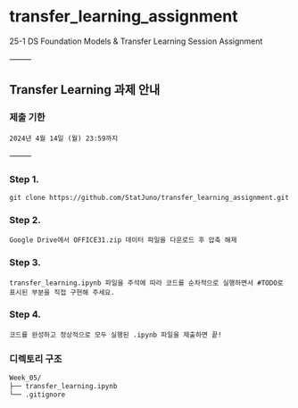 # transfer_learning_assignment
25-1 DS Foundation Models &amp; Transfer Learning Session Assignment

⸻

## Transfer Learning 과제 안내

### 제출 기한
    2024년 4월 14일 (월) 23:59까지

⸻

### Step 1. 
    git clone https://github.com/StatJuno/transfer_learning_assignment.git

### Step 2.
    Google Drive에서 OFFICE31.zip 데이터 파일을 다운로드 후 압축 해제 

### Step 3.
    transfer_learning.ipynb 파일을 주석에 따라 코드를 순차적으로 실행하면서 #TODO로 표시된 부분을 직접 구현해 주세요.

### Step 4.
    코드를 완성하고 정상적으로 모두 실행된 .ipynb 파일을 제출하면 끝!


### 디렉토리 구조
```bash
Week_05/
├── transfer_learning.ipynb
└── .gitignore
```